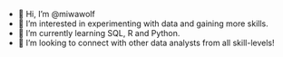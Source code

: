 - 👋 Hi, I’m @miwawolf
- 👀 I’m interested in experimenting with data and gaining more skills.
- 🌱 I’m currently learning SQL, R and Python.
- 💞️ I’m looking to connect with other data analysts from all skill-levels!

<!---
miwawolf/miwawolf is a ✨ special ✨ repository because its `README.md` (this file) appears on your GitHub profile.
You can click the Preview link to take a look at your changes.
--->
